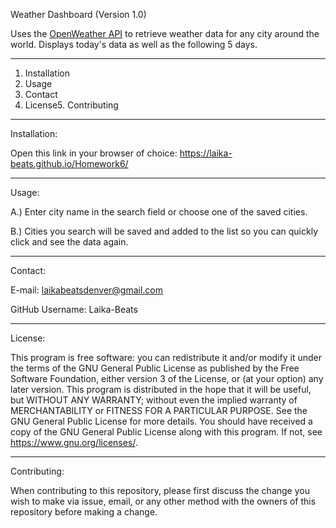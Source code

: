 Weather Dashboard (Version 1.0)

Uses the [OpenWeather API](https://openweathermap.org/api) to retrieve weather data for any city around the world. Displays today's data as well as the following 5 days.

***************

1. Installation
2. Usage
3. Contact
4. License5. Contributing


***************

Installation:

Open this link in your browser of choice: https://laika-beats.github.io/Homework6/

***************

Usage:

A.) Enter city name in the search field or choose one of the saved cities. 

B.) Cities you search will be saved and added to the list so you can quickly click and see the data again.

***************

Contact:

E-mail: laikabeatsdenver@gmail.com

GitHub Username: Laika-Beats

***************

License:

This program is free software: you can redistribute it and/or modify it under the terms of the GNU General Public License as published by the Free Software Foundation, either version 3 of the License, or (at your option) any later version.
This program is distributed in the hope that it will be useful, but WITHOUT ANY WARRANTY; without even the implied warranty of MERCHANTABILITY or FITNESS FOR A PARTICULAR PURPOSE.  See the GNU General Public License for more details. You should have received a copy of the GNU General Public License along with this program.  If not, see <https://www.gnu.org/licenses/>.

***************

Contributing:

When contributing to this repository, please first discuss the change you wish to make via issue, email, or any other method with the owners of this repository before making a change.